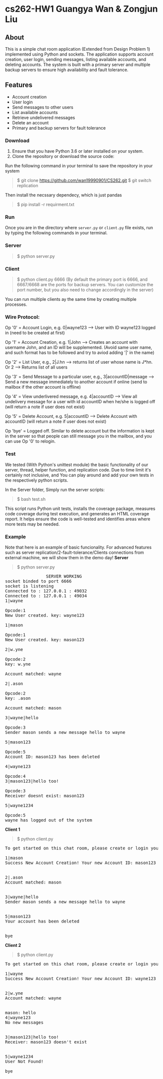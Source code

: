 # cs262-HW1 Guangya Wan & Zongjun Liu

## About
This is a simple chat room application (Extended from Design Problem 1) implemented using Python and sockets. The application supports account creation, user login, sending messages, listing available accounts, and deleting accounts. The system is built with a primary server and multiple backup servers to ensure high availability and fault tolerance.

## Features

- Account creation
- User login
- Send messages to other users
- List available accounts
- Retrieve undelivered messages
- Delete an account
- Primary and backup servers for fault tolerance

### Download

1. Ensure that you have Python 3.6 or later installed on your system.
2. Clone the repository or download the source code:

Run the following command in your terminal to save the repository in your system
> $ git clone https://github.com/wan19990901/CS262.git
> $ git switch replication

Then install the necssary dependecy, which is just pandas

> $ pip install -r requirment.txt

### Run
Once you are in the directory where `server.py` or `client.py` file exists, run by typing the following commands in your terminal.

### Server
> $ python server.py

  
### Client
> $ python client.py 6666 (By default the primary port is 6666, and 6667/6668 are the ports for backup servers. You can customize the port number, but you also need to change accordingly in the server)

You can run multiple clients ay the same time by creating multiple processes. 

### Wire Protocol:


Op '0' = Account Login, e.g. 0|wayne123 --> User with ID wayne123 logged in (need to be created at first)

Op '1' = Account Creation, e.g. 1|John --> Creates an account with username John, and an ID will be supplemented. (Avoid same user name, and such format has to be followed and try to aviod adding '|' in the name)

Op '2' = List User, e.g., 2|J.hn --> returns list of user whose name is J*hn. Or 2 --> Returns list of all users

Op '3'  = Send Message to a particular user, e.g., 3|accountID|message --> Send a new message immediately to another account if online (send to mailbox if the other account is offline)

Op '4' = View underlivered message, e.g. 4|accountID --> View all undelivery message for a user with id accountID when he/she is logged off (will return a note if user does not exist)

Op '5' = Delete Account, e.g. 5|accountID --> Delete Account with accountID (will return a note if user does not exist)

Op 'bye' = Logged off. Similar to delete account but the information is kept in the server so that people can still message you in the mailbox, and you can use Op '0' to relogin.

### Test

We tested (With Python's unittest module) the basic functionality of our server, thread, helper function, and replication code. Due to time limit it's certainly not inclusive, and You can play around and add your own tests in the respectively python scripts.

In the Server folder, Simply run the server scripts:

> $ bash test.sh

This script runs Python unit tests, installs the coverage package, measures code coverage during test execution, and generates an HTML coverage report. It helps ensure the code is well-tested and identifies areas where more tests may be needed.

### Example

Note that here is an example of basic funcionality. For advanced features such as server replication/2-fault-tolerance/Clients connections from external machine, we will show them in the demo day!
**Server**
> $ python server.py
<pre>
				SERVER WORKING 
socket binded to port 6666
socket is listening
Connected to : 127.0.0.1 : 49032
Connected to : 127.0.0.1 : 49034
1|wayne

Opcode:1
New User created. key: wayne123

1|mason

Opcode:1
New User created. key: mason123

2|w.yne

Opcode:2
key: w.yne

Account matched: wayne

2|.ason

Opcode:2
key: .ason

Account matched: mason

3|wayne|hello

Opcode:3
Sender mason sends a new message hello to wayne

5|mason123

Opcode:5
Account ID: mason123 has been deleted

4|wayne123

Opcode:4
3|mason123|hello too!

Opcode:3
Receiver doesnt exist: mason123

5|wayne1234

Opcode:5
wayne has logged out of the system
</pre>



**Client 1**
> $ python client.py 

<pre>
To get started on this chat room, please create or login your account first and type command as instructed in the documentation 

1|mason
Success New Account Creation! Your new Account ID: mason123


2|.ason
Account matched: mason


3|wayne|hello
Sender mason sends a new message hello to wayne


5|mason123
Your account has been deleted


bye
</pre>

**Client 2**
> $ python client.py 
<pre>
To get started on this chat room, please create or login your account first and type command as instructed in the documentation 

1|wayne
Success New Account Creation! Your new Account ID: wayne123


2|w.yne
Account matched: wayne


mason: hello
4|wayne123
No new messages


3|mason123|hello too!
Receiver: mason123 doesn't exist 


5|wayne1234
User Not Found! 

bye
</pre>
